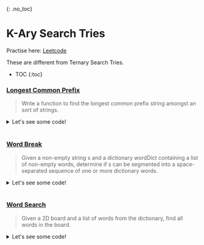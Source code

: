 {: .no_toc}
# K-Ary Search Tries
Practise here: [Leetcode](https://leetcode.com/list?selectedList=9db74ov1)

These are different from Ternary Search Tries.

- TOC
{:toc}

### [Longest Common Prefix](https://leetcode.com/problems/longest-common-prefix/) 

> Write a function to find the longest common prefix string amongst an sort of strings. 
<details><summary markdown="span">Let's see some code!</summary>

```python
class Solution:
    def longestCommonPrefix(self, strs: List[str]) -> str:
        def createTrie(words):
            def _createTrie(): return collections.defaultdict(_createTrie)

            t = _createTrie()
            for word in words:
                curr = t
                for w in word:
                    curr = curr[w]
                curr['#']
            return t
        
        def solve(root, accum = ""):
            curr = root
            if len(curr.values()) == 1 and '#' not in curr:
                for k,v in curr.items():
                    return solve(curr[k], accum + k)
            else:
                return accum
            
        t = createTrie(strs)
        return solve(t)
```

</details>
<BR>

### [Word Break](https://leetcode.com/problems/word-break/) 

> Given a non-empty string s and a dictionary wordDict containing a list of non-empty words, determine if s can be segmented into a space-separated sequence of one or more dictionary words.

<details><summary markdown="span">Let's see some code!</summary>

```python
class Solution:
    def wordBreak(self, s: str, wordDict: List[str]) -> bool:
        def createTrie(wordDict):
            def _createTrie():
                return collections.defaultdict(_createTrie)

            t = _createTrie()
            for word in wordDict:
                curr = t
                for w in word:
                    curr = curr[w]
                curr['#']
            return t

        def solve(curr, s):
            if len(s) == 0:
                return '#' in curr
            else:
                for i in range(0, len(s)):
                    if '#' in curr:
                        return solve(curr[s[i]], s[i + 1:]) or solve(t[s[i]], s[i + 1:])
                    else:
                        if s[i] in curr:
                            return solve(curr[s[i]], s[i + 1:])
                        else:
                            return False

        t = createTrie(wordDict)
        return solve(t, s)
```

</details>
<BR>

### [Word Search](https://leetcode.com/problems/serialize-and-deserialize-n-ary-tree/)

> Given a 2D board and a list of words from the dictionary, find all words in the board. 
<details><summary markdown="span">Let's see some code!</summary>

```python
class Solution:
    def findWords(self, board, words):

        def createTrie(words):
            def _createTrie():
                return collections.defaultdict(_createTrie)

            t = _createTrie()
            for word in words:
                root = t
                for w in word:
                    root = root[w]
                root['#']
            return t

        def dfs(r, c, trie, accum):
            if '#' in trie:
                self.res.add(''.join(accum))

            if r in range(len(board)) and c in range(len(board[0])) and board[r][c] in trie:
                curr = board[r][c]
                board[r][c] = ''
                dfs(r, c + 1, trie[curr], accum + [curr])
                dfs(r, c - 1, trie[curr], accum + [curr])
                dfs(r + 1, c, trie[curr], accum + [curr])
                dfs(r - 1, c, trie[curr], accum + [curr])
                board[r][c] = curr

        self.res = set()

        for i in range(len(board)):
            for j in range(len(board[i])):
                # Leetcode optimization: Remove word from Trie, if already found. i.e. Rebuild Trie
                rootTrie = createTrie(set(words) - self.res)
                dfs(i, j, rootTrie, [])

        return self.res
```

</details>
<BR>

